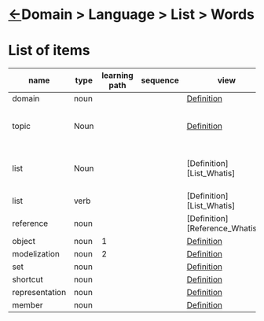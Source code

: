 <head><link rel="stylesheet" href="../../md.css"/><script src="../../md.js"></script></head>

[//]: #(Reference)
[Repo_Readme]:          ../list/term_list.md
[Sentence_list]:        ../list/sentence_list.md
[Domain_Whatis]:        ../whatis/domain_whatis.md
[Topic_Whatis]:         ../whatis/topic_whatis.md
[Object_Whatis]:        ../whatis/object_whatis.md
[Modelization_Whatis]:  ../whatis/object_whatis.md
[Set_Whatis]:           ../whatis/set_whatis.md
[Shortcut_Whatis]:      ../whatis/shortcut_whatis.md
[Word_Whatis]:          ../whatis/word_whatis.md

# [&larr;][Repo_Readme]Domain > Language > List > Words

# List of items
|name|type|learning path|sequence|view|desc|
|-|-|-|-|-|-|
|domain|noun|||[Definition][Domain_Whatis]
|topic|Noun|||[Definition][Topic_Whatis]|Item, Element, Part, Section
|list|Noun|||[Definition][List_Whatis]|Item, Element, Part, Section
|list|verb|||[Definition][List_Whatis]|display, get
|reference|noun|||[Definition][Reference_Whatis]&uarr;|
|object|noun|1||[Definition][Object_Whatis]|
|modelization|noun|2||[Definition][Modelization_Whatis]|
|set|noun|||[Definition][Set_Whatis]|
|shortcut|noun|||[Definition][Shortcut_Whatis]|
|representation|noun|||[Definition][Object_Whatis]|
|member|noun|||[Definition][Object_Whatis]|

